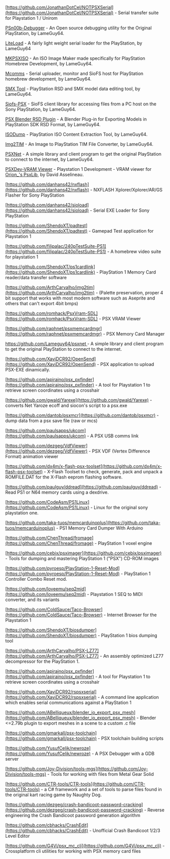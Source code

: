 [https://github.com/JonathanDotCel/NOTPSXSerial](https://github.com/JonathanDotCel/NOTPSXSerial) - Serial transfer suite for Playstation 1 / Unirom

[PSn00b-Debugger](https://github.com/Lameguy64/PSn00b-Debugger) - An Open source debugging utility for the Original PlayStation, by LameGuy64.

[LiteLoad](https://github.com/Lameguy64/liteload) - A fairly light weight serial loader for the PlayStation, by LameGuy64

[MKPSXISO](https://github.com/Lameguy64/mkpsxiso) - An ISO Image Maker made specifically for PlayStation Homebrew Development, by LameGuy64.

[Mcomms](https://github.com/Lameguy64/mcomms) - Serial uploader, monitor and SioFS host for PlayStation homebrew development, by LameGuy64.

[SMX Tool](https://github.com/Lameguy64/smxtool) - PlayStation RSD and SMX model data editing tool, by LameGuy64.

[Siofs-PSX](https://github.com/Lameguy64/SioFS-psx) - SioFS client library for accessing files from a PC host on the Sony PlayStation, by LameGuy64.

[PSX Blender RSD Plugin](https://github.com/Lameguy64/Blender-RSD-Plugin) - A Blender Plug-in for Exporting Models in PlayStation SDK RSD Format, by LameGuy64.

[ISODump](https://github.com/Lameguy64/isodump) - PlayStation ISO Content Extraction Tool, by LameGuy64.

[Img2TIM](https://github.com/Lameguy64/img2tim) - An Image to PlayStation TIM File Converter, by LameGuy64.

[PSXNet](https://github.com/Lameguy64/psxnet) - A simple library and client program to get the original PlayStation to connect to the internet, by LameGuy64.

[PSXDev-VRAM Viewer](https://github.com/david4599/psxdev-VRAMViewer) - Playstation 1 Development - VRAM viewer for [Orion_'s PsxLib](http://onorisoft.free.fr/psx/tutorial/psxlib.zip), by David Asselineau.

[https://github.com/danhans42/nxflash](https://github.com/danhans42/nxflash) -  NXFLASH Xplorer/Xplorer/AR/GS Flasher for Sony PlayStation

[https://github.com/danhans42/sioload](https://github.com/danhans42/sioload) -  Serial EXE Loader for Sony PlayStation

[https://github.com/ShendoXT/padtest](https://github.com/ShendoXT/padtest) -  Gamepad Test application for Playstation 1

[https://github.com/filipalac/240pTestSuite-PS1](https://github.com/filipalac/240pTestSuite-PS1) -  A homebrew video suite for playstation 1

[https://github.com/ShendoXT/ps1cardlink](https://github.com/ShendoXT/ps1cardlink) -  PlayStation 1 Memory Card reader/data transfer software

[https://github.com/ArthCarvalho/img2tim](https://github.com/ArthCarvalho/img2tim) -  (Palette preservation, proper 4 bit support that works with most modern software such as Aseprite and others that can't export 4bit bmps)

[https://github.com/romhack/PsxVram-SDL](https://github.com/romhack/PsxVram-SDL) -  PSX VRAM Viewer

[https://github.com/raphnet/psxmemcardmgr](https://github.com/raphnet/psxmemcardmgr) -  PSX Memory Card Manager

[https://github.com/Lameguy64/psxnet ](https://github.com/Lameguy64/psxnet ) -  A simple library and client program to get the original PlayStation to connect to the internet.

[https://github.com/XaviDCR92/OpenSend](https://github.com/XaviDCR92/OpenSend) -  PSX application to upload PSX-EXE dinamically.

[https://github.com/apiraino/psx_pxfinder](https://github.com/apiraino/psx_pxfinder) -  A tool for Playstation 1 to retrieve screen coordinates using a crosshair

[https://github.com/gwald/Yarexe](https://github.com/gwald/Yarexe) -  converts Net Yaroze ecoff and siocon's script to a psx.exe 

[https://github.com/dantob/psxmcr](https://github.com/dantob/psxmcr) -  dump data from a psx save file (raw or mcs)

[https://github.com/paulsapps/ukcom](https://github.com/paulsapps/ukcom) -  A PSX USB comms link

[https://github.com/dezgeg/VdfViewer](https://github.com/dezgeg/VdfViewer) -  PSX VDF (Vertex Difference Format) animation viewer

[https://github.com/dx4m/x-flash-psx-toolset](https://github.com/dx4m/x-flash-psx-toolset) -  X-Flash Toolset to check, generate, pack and unpack a ROMFILE.DAT for the X-Flash eeprom flashing software.

[https://github.com/paulguy/ddread](https://github.com/paulguy/ddread) -  Read PS1 or N64 memory cards using a dexdrive.

[https://github.com/CodeAsm/PS1Linux](https://github.com/CodeAsm/PS1Linux) -  Linux for the original sony playstation one.

[https://github.com/taka-tuos/memcarduinoplus](https://github.com/taka-tuos/memcarduinoplus) -  PS1 Memory Card Dumper With Arduino

[https://github.com/ChenThread/fromage](https://github.com/ChenThread/fromage) -  PlayStation 1 voxel engine

[https://github.com/cebix/psximager](https://github.com/cebix/psximager) -  Tools for dumping and mastering PlayStation 1 ("PSX") CD-ROM images

[https://github.com/pyroesp/PlayStation-1-Reset-Mod](https://github.com/pyroesp/PlayStation-1-Reset-Mod) -  PlayStation 1 Controller Combo Reset mod.

[https://github.com/loveemu/seq2mid](https://github.com/loveemu/seq2mid) -  Playstation 1 SEQ to MIDI converter, and its variants

[https://github.com/ColdSauce/Taco-Browser](https://github.com/ColdSauce/Taco-Browser) -  Internet Browser for the Playstation 1

[https://github.com/ShendoXT/biosdumper](https://github.com/ShendoXT/biosdumper) -  PlayStation 1 bios dumping tool

[https://github.com/ArthCarvalho/PSX-LZ77](https://github.com/ArthCarvalho/PSX-LZ77) -  An assembly optimized LZ77 decompressor for the PlayStation 1.

[https://github.com/apiraino/psx_pxfinder](https://github.com/apiraino/psx_pxfinder) -  A tool for Playstation 1 to retrieve screen coordinates using a crosshair

[https://github.com/XaviDCR92/rspsxserial](https://github.com/XaviDCR92/rspsxserial) -  A command line application which enables serial communications against a PlayStation 1

[https://github.com/ABelliqueux/blender_io_export_psx_mesh](https://github.com/ABelliqueux/blender_io_export_psx_mesh) -  Blender <=2.79b plugin to export meshes in a scene to a custom .c file

[https://github.com/gmarkall/psx-toolchain](https://github.com/gmarkall/psx-toolchain) - PSX toolchain building scripts

[https://github.com/YusufCelik/newroze](https://github.com/YusufCelik/newroze) - A PSX Debugger with a GDB server  

[https://github.com/Joy-Division/tools-mgs](https://github.com/Joy-Division/tools-mgs) - Tools for working with files from Metal Gear Solid

[https://github.com/CTR-tools/CTR-tools](https://github.com/CTR-tools/CTR-tools) -  a C# framework and a set of tools to parse files found in the original kart racing game by Naughty Dog.  

[https://github.com/dezgeg/crash-bandicoot-password-cracking](https://github.com/dezgeg/crash-bandicoot-password-cracking) - Reverse engineering the Crash Bandicoot password generation algorithm

[https://github.com/cbhacks/CrashEdit](https://github.com/cbhacks/CrashEdit) - Unofficial Crash Bandicoot 1/2/3 Level Editor

[https://github.com/G4Vi/psx_mc_cli](https://github.com/G4Vi/psx_mc_cli) - Crossplatform cli utilities for working with PSX memory card files